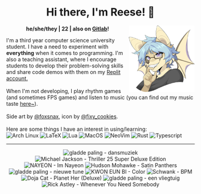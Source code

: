 <h1 align="center">Hi there, I'm Reese! 👋</h1>
<img src="foxsnax_rennysona_slightcrop.png" alt="An anthropomorphic representation of me." align="right" width="35%">

<p align="center">
  <b>he/she/they | 22 | also on <a href="https://gitlab.com/renys">Gitlab</a>!</b>
</p>

<p>
  I'm a third year computer science university student. I have a need to experiment with <strong>everything</strong> when it comes to programming. I'm also a teaching assistant, where I encourage students to develop their problem-solving skills and share code demos with them on my <a href="https://replit.com/@renys">Replit account.</a>
  <br><br>
  When I'm not developing, I play rhythm games (and sometimes FPS games) and listen to music (you can find out my music taste <a href="https://www.last.fm/user/i-dle">here~</a>).
  <br><br>
  Side art by <a href="https://twitter.com/foxsnax">@foxsnax</a>, icon by <a href="https://twitter.com/fixy_cookies">@fixy_cookies</a>.
  <br><br>
  Here are some things I have an interest in using/learning:
  <br>
  <img alt="Arch Linux" src="https://img.shields.io/badge/Arch_BTW-1793D1?style=for-the-badge&logo=arch-linux&logoColor=white"/>
  <img alt="LaTeX" src="https://img.shields.io/badge/LaTeX-47A141?style=for-the-badge&logo=LaTeX&logoColor=white"/>
  <img alt="Lua" src="https://img.shields.io/badge/Lua-2C2D72?style=for-the-badge&logo=lua&logoColor=white"/>
  <img alt="MacOS" src="https://img.shields.io/badge/MacOS-000000?style=for-the-badge&logo=apple&logoColor=white"/>
  <img alt="NeoVim" src="https://img.shields.io/badge/NeoVim-%2357A143.svg?&style=for-the-badge&logo=neovim&logoColor=white"/>
  <img alt="Rust" src="https://img.shields.io/badge/Rust-black?style=for-the-badge&logo=rust&logoColor=#E57324"/>
  <img alt="Typescript" src="https://img.shields.io/badge/TypeScript-007ACC?style=for-the-badge&logo=typescript&logoColor=white"/>
</p>
<hr class="dotted">
<!-- lastfm -->
<p align="center"><img src="https://lastfm.freetls.fastly.net/i/u/64s/ad8abd10497dac11e65b38e796a26b04.jpg" title="gladde paling - dansmuziek"> <img src="https://lastfm.freetls.fastly.net/i/u/64s/481470eff66c4ffecfaf28b375c11041.png" title="Michael Jackson - Thriller 25 Super Deluxe Edition"> <img src="https://lastfm.freetls.fastly.net/i/u/64s/d842bea788c1c3fca32b00a4c3557b10.jpg" title="NAYEON - Im Nayeon"> <img src="https://lastfm.freetls.fastly.net/i/u/64s/c67ceea606224b72a00d8e314b4acbb1.jpg" title="Hudson Mohawke - Satin Panthers"> <img src="https://lastfm.freetls.fastly.net/i/u/64s/b5e7b07228607f3cd8995663a8e3ba5b.jpg" title="gladde paling - nieuwe tune"> <img src="https://lastfm.freetls.fastly.net/i/u/64s/e8b1eb8ba8373896e6d716136efa6cdd.jpg" title="KWON EUN BI - Color"> <img src="https://lastfm.freetls.fastly.net/i/u/64s/e9c984a43ab144f3303a106842915e51.jpg" title="Schwank - BPM"> <img src="https://lastfm.freetls.fastly.net/i/u/64s/3bd5814edfd0051c7221ca8cdbe0ea8f.jpg" title="Doja Cat - Planet Her (Deluxe)"> <img src="https://lastfm.freetls.fastly.net/i/u/64s/921fc89021772aec065a42564f4888ef.jpg" title="gladde paling - een vliegtuig"> <img src="https://lastfm.freetls.fastly.net/i/u/64s/7eedf5854f216eba1908447afdb746d6.jpg" title="Rick Astley - Whenever You Need Somebody"> </p>
